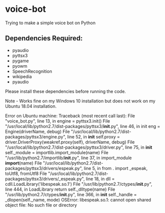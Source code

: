 # voice-bot
Trying to make a simple voice bot on Python

## Dependencies Required:
* pyaudio
* pyttsx3
* pygame
* pyowm
* SpeechRecognition
* wikipedia
* pyaudio

Please install these dependencies before running the code.

Note - Works fine on my Windows 10 installation but does not work on my Ubuntu 18.04 installation.

Error on Ubuntu machine:
Traceback (most recent call last):
  File "voice_bot.py", line 13, in <module>
    engine = pyttsx3.init()
  File "/usr/local/lib/python2.7/dist-packages/pyttsx3/__init__.py", line 46, in init
    eng = Engine(driverName, debug)
  File "/usr/local/lib/python2.7/dist-packages/pyttsx3/engine.py", line 52, in __init__
    self.proxy = driver.DriverProxy(weakref.proxy(self), driverName, debug)
  File "/usr/local/lib/python2.7/dist-packages/pyttsx3/driver.py", line 75, in __init__
    self._module = importlib.import_module(name)
  File "/usr/lib/python2.7/importlib/__init__.py", line 37, in import_module
    __import__(name)
  File "/usr/local/lib/python2.7/dist-packages/pyttsx3/drivers/espeak.py", line 5, in <module>
    from . import _espeak, toUtf8, fromUtf8
  File "/usr/local/lib/python2.7/dist-packages/pyttsx3/drivers/_espeak.py", line 18, in <module>
    dll = cdll.LoadLibrary('libespeak.so.1')
  File "/usr/lib/python2.7/ctypes/__init__.py", line 444, in LoadLibrary
    return self._dlltype(name)
  File "/usr/lib/python2.7/ctypes/__init__.py", line 366, in __init__
    self._handle = _dlopen(self._name, mode)
OSError: libespeak.so.1: cannot open shared object file: No such file or directory
